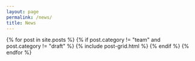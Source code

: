 ```yaml
---
layout: page
permalink: /news/
title: News
---
```


<div class="tiles">
{% for post in site.posts %}
  {% if post.category != "team" and post.category != "draft" %} 
	{% include post-grid.html %}
  {% endif %}
{% endfor %}
</div>
